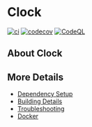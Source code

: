 # Clock

[![ci](https://github.com/HannahARose/Clock/actions/workflows/ci.yml/badge.svg)](https://github.com/HannahARose/Clock/actions/workflows/ci.yml)
[![codecov](https://codecov.io/gh/HannahARose/Clock/branch/main/graph/badge.svg)](https://codecov.io/gh/HannahARose/Clock)
[![CodeQL](https://github.com/HannahARose/Clock/actions/workflows/codeql-analysis.yml/badge.svg)](https://github.com/HannahARose/Clock/actions/workflows/codeql-analysis.yml)

## About Clock



## More Details

 * [Dependency Setup](README_dependencies.md)
 * [Building Details](README_building.md)
 * [Troubleshooting](README_troubleshooting.md)
 * [Docker](README_docker.md)
